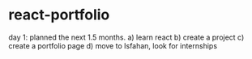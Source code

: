 # react-portfolio
day 1: planned the next 1.5 months. a) learn react b) create a project c) create a portfolio page d) move to Isfahan, look for internships
